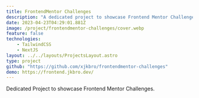 ```yaml
---
title: FrontendMentor Challenges
description: "A dedicated project to showcase Frontend Mentor Challenges."
date: 2023-04-23T04:29:01.881Z
image: /project/frontendmentor-challenges/cover.webp
feature: false
technologies:
    - TailwindCSS
    - NextJS
layout: ../../layouts/ProjectsLayout.astro
type: project
github: "https://github.com/xjkbro/frontendmentor-challenges"
demo: https://frontend.jkbro.dev/
---
```


Dedicated Project to showcase Frontend Mentor Challenges.
